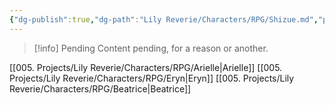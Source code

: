 ```yaml
---
{"dg-publish":true,"dg-path":"Lily Reverie/Characters/RPG/Shizue.md","permalink":"/lily-reverie/characters/rpg/shizue/","created":"2024-01-20T04:35:18.327-03:00","updated":"2024-01-20T05:00:25.369-03:00"}
---
```



>[!info] Pending
>Content pending, for a reason or another.

[[005. Projects/Lily Reverie/Characters/RPG/Arielle\|Arielle]]
[[005. Projects/Lily Reverie/Characters/RPG/Eryn\|Eryn]]
[[005. Projects/Lily Reverie/Characters/RPG/Beatrice\|Beatrice]]
